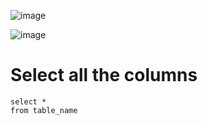 ![image](https://user-images.githubusercontent.com/60442877/205424354-bb5bce4c-84fa-477b-bf37-c448c51deac5.png)

![image](https://user-images.githubusercontent.com/60442877/205424450-9fa1dbe9-3377-4933-8e71-119f60ee0424.png)

# Select all the columns

    select *
    from table_name
